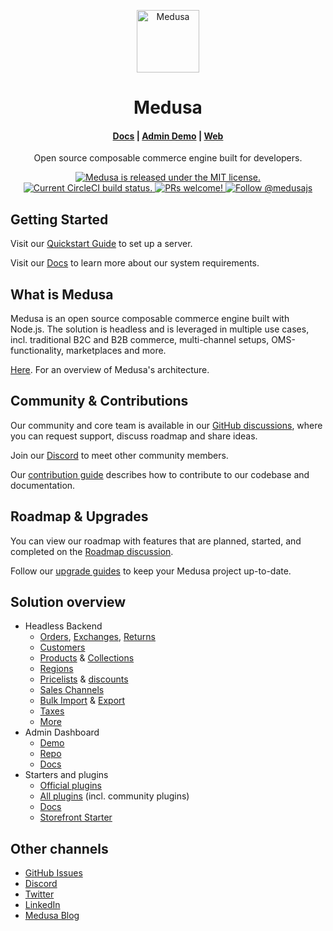 <p align="center">
  <a href="https://www.medusajs.com">
    <img alt="Medusa" src="https://user-images.githubusercontent.com/7554214/153162406-bf8fd16f-aa98-4604-b87b-e13ab4baf604.png" width="100" />
  </a>
<h1 align="center">
  Medusa
</h1>

<h4 align="center">
  <a href="https://docs.medusajs.com">Docs</a> |
  <a href="https://demo.medusajs.com/">Admin Demo</a> |
  <a href="https://www.medusajs.com">Web</a>
</h4>

<p align="center">
Open source composable commerce engine built for developers.
</p>
<p align="center">
  <a href="https://github.com/medusajs/medusa/blob/master/LICENSE">
    <img src="https://img.shields.io/badge/license-MIT-blue.svg" alt="Medusa is released under the MIT license." />
  </a>
  <a href="https://circleci.com/gh/medusajs/medusa">
    <img src="https://circleci.com/gh/medusajs/medusa.svg?style=shield" alt="Current CircleCI build status." />
  </a>
  <a href="https://github.com/medusajs/medusa/blob/master/CONTRIBUTING.md">
    <img src="https://img.shields.io/badge/PRs-welcome-brightgreen.svg?style=flat" alt="PRs welcome!" />
  </a>
  <a href="https://twitter.com/intent/follow?screen_name=medusajs">
    <img src="https://img.shields.io/twitter/follow/medusajs.svg?label=Follow%20@medusajs" alt="Follow @medusajs" />
  </a>
</p>

## Getting Started

Visit our [Quickstart Guide](https://docs.medusajs.com/quickstart/quick-start) to set up a server.

Visit our [Docs](https://docs.medusajs.com/tutorial/set-up-your-development-environment) to learn more about our system requirements.

## What is Medusa

Medusa is an open source composable commerce engine built with Node.js. The solution is headless and is leveraged in multiple use cases, incl. traditional B2C and B2B commerce, multi-channel setups, OMS-functionality, marketplaces and more.

[Here](https://docs.medusajs.com/introduction#architecture). For an overview of Medusa's architecture.

## Community & Contributions
Our community and core team is available in our [GitHub discussions](https://github.com/medusajs/medusa/discussions), where you can request support, discuss roadmap and share ideas.

Join our [Discord](https://discord.com/invite/medusajs) to meet other community members.

Our [contribution guide](https://github.com/medusajs/medusa/blob/master/CONTRIBUTING.md) describes how to contribute to our codebase and documentation.

## Roadmap & Upgrades

You can view our roadmap with features that are planned, started, and completed on the [Roadmap discussion](https://github.com/medusajs/medusa/discussions/categories/roadmap).

Follow our [upgrade guides](https://docs.medusajs.com/advanced/backend/upgrade-guides/) to keep your Medusa project up-to-date.

## Solution overview

- Headless Backend
  - [Orders](https://docs.medusajs.com/user-guide/orders/), [Exchanges](https://docs.medusajs.com/user-guide/orders/exchange), [Returns](https://docs.medusajs.com/user-guide/orders/returns)
  - [Customers](https://docs.medusajs.com/user-guide/customers/)
  - [Products](https://docs.medusajs.com/user-guide/products/) & [Collections](https://docs.medusajs.com/user-guide/products/collections)
  - [Regions](https://docs.medusajs.com/user-guide/regions/)
  - [Pricelists](https://docs.medusajs.com/user-guide/price-lists/) & [discounts](https://docs.medusajs.com/user-guide/discounts/)
  - [Sales Channels](https://docs.medusajs.com/user-guide/sales-channels/)
  - [Bulk Import](https://docs.medusajs.com/user-guide/products/import/) & [Export](https://docs.medusajs.com/user-guide/products/export/)
  - [Taxes](https://docs.medusajs.com/user-guide/taxes/)
  - [More](https://docs.medusajs.com/)
- Admin Dashboard
  - [Demo](https://demo.medusajs.com/)
  - [Repo](https://github.com/medusajs/admin)
  - [Docs](https://docs.medusajs.com/admin/quickstart/)  
- Starters and plugins
  - [Official plugins](https://github.com/medusajs/medusa/tree/master/packages) 
  - [All plugins](https://www.notion.so/medusajs/1a0ada9903874e0185d0b8ce0591b359?v=0631285851ba4021aa07c3b48dd4801a) (incl. community plugins)
  - [Docs](https://docs.medusajs.com/advanced/backend/plugins/overview/)
  - [Storefront Starter](https://docs.medusajs.com/starters/nextjs-medusa-starter)

## Other channels

- [GitHub Issues](https://github.com/medusajs/medusa/issues)
- [Discord](https://discord.gg/medusajs)
- [Twitter](https://twitter.com/medusajs)
- [LinkedIn](https://www.linkedin.com/company/medusajs)
- [Medusa Blog](https://medusajs.com/blog/)

